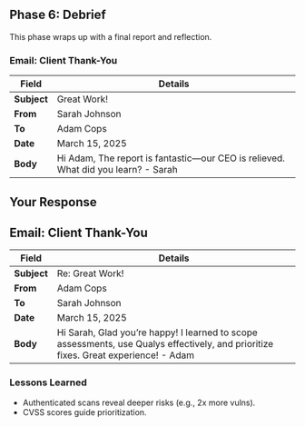 ## Phase 6: Debrief

This phase wraps up with a final report and reflection.

### Email: Client Thank-You
| Field       | Details                              |
|-------------|--------------------------------------|
| **Subject** | Great Work!                        |
| **From**    | Sarah Johnson                      |
| **To**      | Adam Cops                        |
| **Date**    | March 15, 2025                     |
| **Body**    | Hi Adam, The report is fantastic—our CEO is relieved. What did you learn? - Sarah |

## Your Response

## Email: Client Thank-You
| Field       | Details                              |
|-------------|--------------------------------------|
| **Subject** | Re: Great Work!                      |
| **From**    | Adam Cops                    |
| **To**      | Sarah Johnson                        |
| **Date**    | March 15, 2025                     |
| **Body**    | Hi Sarah, Glad you’re happy! I learned to scope assessments, use Qualys effectively, and prioritize fixes. Great experience! - Adam |

### Lessons Learned

- Authenticated scans reveal deeper risks (e.g., 2x more vulns).  
- CVSS scores guide prioritization.
